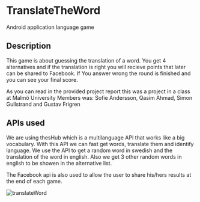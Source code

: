 # TranslateTheWord
Android application language game

## Description
This game is about guessing the translation of a word. You get 4 alternatives
and if the translation is right you will recieve points that later can be shared to Facebook. 
If You answer wrong the round is finished and you can see your final score. 

As you can read in the provided project report this was a project in a class at Malmö University
Members was: Sofie Andersson, Qasim Ahmad, Simon Gullstrand and Gustav Frigren

## APIs used
We are using thesHub which is a multilanguage API that works like a big vocabulary.
With this API we can fast get words, translate them and identify language.
We use the API to get a random word in swedish and the translation of the word in english.
Also we get 3 other random words in english to be showen in the alternative list.  

The Facebook api is also used to allow the user to share his/hers results at the end of each game.


![translateWord](http://simon.brasse-pc.eu/portfolio/images/translateWord/translateWord.png)
